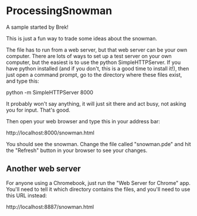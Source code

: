 # ProcessingSnowman
A sample started by Brek!

This is just a fun way to trade some ideas about the snowman.

The file has to run from a web server, but that web server can be your own computer.  There are lots of ways to set up a test server on your own computer, but the easiest is
to use the python SimpleHTTPServer.  If you have python installed (and if you don't, this is a good time to install it!), then just open a command prompt, go to the directory where these files exist, and type this:

python -m SimpleHTTPServer 8000

It probably won't say anything, it will just sit there and act busy, not asking you for input.  That's good.

Then open your web browser and type this in your address bar:

http://localhost:8000/snowman.html

You should see the snowman.  Change the file called "snowman.pde" and hit the "Refresh" button in your browser to see your changes.

## Another web server
For anyone using a Chromebook, just run the "Web Server for Chrome" app.  You'll need to tell it which directory contains the files, and you'll need to use this URL instead:

http://localhost:8887/snowman.html
